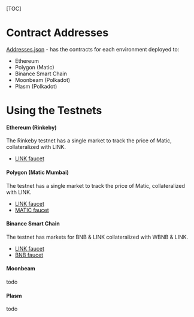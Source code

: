 [TOC]

# Contract Addresses

[Addresses.json](https://github.com/CryptoOptyn/options-frontend/blob/main/src/static/Addresses.json "Addresses.json") - has the contracts for each environment deployed to:
- Ethereum 
- Polygon (Matic)
- Binance Smart Chain
- Moonbeam (Polkadot)
- Plasm (Polkadot)

# Using the Testnets
#### Ethereum (Rinkeby)
The Rinkeby testnet has a single market to track the price of Matic, collateralized with LINK.

- [LINK faucet](https://faucet.matic.network/ "LINK faucet")

#### Polygon (Matic Mumbai)
The testnet has a single market to track the price of Matic, collateralized with LINK.

- [LINK faucet](https://faucet.matic.network/ "LINK faucet")
- [MATIC faucet](https://faucet.matic.network/)

#### Binance Smart Chain
The testnet has markets for BNB & LINK collateralized with WBNB & LINK.

- [LINK faucet](https://linkfaucet.protofire.io/bsctest)
- [BNB faucet](https://testnet.binance.org/faucet-smart)

#### Moonbeam
todo

#### Plasm
todo
